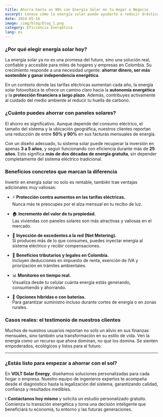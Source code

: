 ```yaml
---
title: Ahorra hasta un 90% con Energía Solar en tu Hogar o Negocio
excerpt: Conoce cómo la energía solar puede ayudarte a reducir drásticamente tu factura de electricidad, protegerte frente a tarifas crecientes y aumentar el valor de tu propiedad.
date: 2024-05-16
image: /img/blog/blog_1.png
category: Eficiencia Energética
lang: es
---
```


### ¿Por qué elegir energía solar hoy?

La energía solar ya no es una promesa del futuro, sino una solución real, confiable y accesible para miles de hogares y empresas en Colombia. Su crecimiento responde a una necesidad urgente: **ahorrar dinero, ser más sostenible y ganar independencia energética**.

En un contexto donde las tarifas eléctricas aumentan cada año, la energía solar fotovoltaica te ofrece un camino claro hacia la **autonomía energética** y la **protección financiera a largo plazo**. Además, contribuyes activamente al cuidado del medio ambiente al reducir tu huella de carbono.

### ¿Cuánto puedes ahorrar con paneles solares?

El ahorro es significativo. Aunque depende del consumo eléctrico, el tamaño del sistema y la ubicación geográfica, nuestros clientes reportan una reducción de entre **50% y 90%** en sus facturas mensuales de energía.

Con un diseño adecuado, tu sistema solar puede recuperar la inversión en apenas **3 a 5 años**, y seguir funcionando con eficiencia durante más de **25 años**. Esto significa **más de dos décadas de energía gratuita**, sin depender completamente del sistema eléctrico tradicional.

### Beneficios concretos que marcan la diferencia

Invertir en energía solar no solo es rentable, también trae ventajas adicionales muy valiosas:

- ⚡ **Protección contra aumentos en las tarifas eléctricas.**  
  Nunca más te preocupes por el alza mensual en tu recibo de luz.

- 🏠 **Incremento del valor de tu propiedad.**  
  Las viviendas con paneles solares son más atractivas y valiosas en el mercado.

- 🔄 **Inyección de excedentes a la red (Net Metering).**  
  Si produces más de lo que consumes, puedes inyectar energía al sistema eléctrico y recibir compensaciones.

- 📜 **Beneficios tributarios y legales en Colombia.**  
  Incluyen deducciones en impuesto de renta, exención de IVA y priorización en trámites ambientales.

- 📊 **Monitoreo en tiempo real.**  
  Visualiza desde tu celular cuánta energía estás generando, consumiendo y ahorrando.

- 🔋 **Opciones híbridas o con baterías.**  
  Para garantizar suministro incluso durante cortes de energía o en zonas rurales.

### Casos reales: el testimonio de nuestros clientes

Muchos de nuestros usuarios reportan no solo un alivio en sus finanzas mensuales, sino también una transformación en su estilo de vida. Ven la energía como un recurso que ahora dominan, no que los domina. Se sienten empoderados, ecológicos y listos para el futuro.

---

### ¿Estás listo para empezar a ahorrar con el sol?

En **VOLT Solar Energy**, diseñamos soluciones personalizadas para cada hogar o empresa. Nuestro equipo de ingenieros expertos te acompaña desde el diagnóstico hasta la legalización del sistema, garantizando calidad, confianza y resultados medibles.

📞 **Contáctanos hoy mismo** y solicita un estudio personalizado gratuito.  
Comienza tu transición energética y toma una decisión inteligente que beneficiará tu economía, tu entorno y las futuras generaciones.
